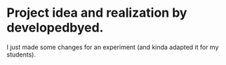 # Project idea and realization by developedbyed.

I just made some changes for an experiment (and kinda adapted it for my students).
